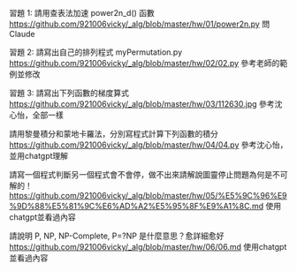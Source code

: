 習題 1: 請用查表法加速 power2n_d() 函數  https://github.com/921006vicky/_alg/blob/master/hw/01/power2n.py
問Claude

習題 2: 請寫出自己的排列程式 myPermutation.py  https://github.com/921006vicky/_alg/blob/master/hw/02/02.py
參考老師的範例並修改

習題 3: 請寫出下列函數的梯度算式  https://github.com/921006vicky/_alg/blob/master/hw/03/112630.jpg
參考沈心怡，全部一樣

請用黎曼積分和蒙地卡羅法，分別寫程式計算下列函數的積分  https://github.com/921006vicky/_alg/blob/master/hw/04/04.py
參考沈心怡，並用chatgpt理解

請寫一個程式判斷另一個程式會不會停，做不出來請解說圖靈停止問題為何是不可解的！  https://github.com/921006vicky/_alg/blob/master/hw/05/%E5%9C%96%E9%9D%88%E5%81%9C%E6%AD%A2%E5%95%8F%E9%A1%8C.md
使用chatgpt並看過內容

請說明 P, NP, NP-Complete, P=?NP 是什麼意思？愈詳細愈好  https://github.com/921006vicky/_alg/blob/master/hw/06/06.md
使用chatgpt並看過內容